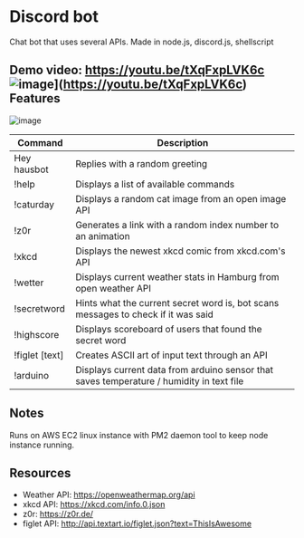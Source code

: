 # Discord bot  

Chat bot that uses several APIs. Made in node.js, discord.js, shellscript

Demo video: https://youtu.be/tXqFxpLVK6c
![image](https://i.postimg.cc/SRPD78rM/Screenshot-1021.png)](https://youtu.be/tXqFxpLVK6c)
Features
---------

![image](https://i.postimg.cc/BvZ89mM4/commands.png) 



Command  | Description
------------- | -------------
Hey hausbot  | Replies with a random greeting
!help  | Displays a list of available commands
!caturday | Displays a random cat image from an open image API
!z0r | Generates a link with a random index number to an animation
!xkcd | Displays the newest xkcd comic from xkcd.com's API
!wetter | Displays current weather stats in Hamburg from open weather API
!secretword | Hints what the current secret word is, bot scans messages to check if it was said
!highscore | Displays scoreboard of users that found the secret word
!figlet [text] | Creates ASCII art of input text through an API
!arduino | Displays current data from arduino sensor that saves temperature / humidity in text file

Notes
--------
Runs on AWS EC2 linux instance with PM2 daemon tool to keep node instance running. 

Resources
---------

* Weather API: https://openweathermap.org/api
* xkcd API: https://xkcd.com/info.0.json
* z0r: https://z0r.de/
* figlet API: http://api.textart.io/figlet.json?text=ThisIsAwesome
